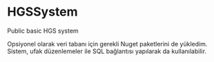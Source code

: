 # HGSSystem
Public basic HGS system

Opsiyonel olarak veri tabanı için gerekli Nuget paketlerini de yükledim. Sistem, ufak düzenlemeler ile SQL bağlantısı yapılarak da kullanılabilir.
